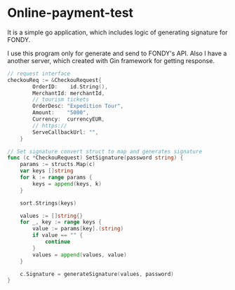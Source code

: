# Online-payment-test
It is a simple go application, which includes logic of generating signature for FONDY.


I use this program only for generate and send to FONDY's API. Also I have a another server, which created with Gin framework for getting response.


```go
// request interface
checkouReq := &CheckouRequest{
		OrderID:    id.String(),
		MerchantId: merchantId,
		// tourism tickets
		OrderDesc: "Expedition Tour",
		Amount:    "5000",
		Currency:  currencyEUR,
		// https://
		ServeCallbackUrl: "",
	}
```



```go
// Set signature convert struct to map and generates signature
func (c *CheckouRequest) SetSignature(password string) {
	params := structs.Map(c)
	var keys []string
	for k := range params {
		keys = append(keys, k)
	}

	sort.Strings(keys)

	values := []string{}
	for _, key := range keys {
		value := params[key].(string)
		if value == "" {
			continue
		}
		values = append(values, value)
	}

	c.Signature = generateSignature(values, password)
}
```
